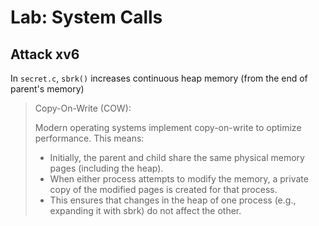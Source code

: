 # Lab: System Calls

## Attack xv6

In `secret.c`, `sbrk()` increases continuous heap memory (from the end of parent's memory)


> Copy-On-Write (COW):
>  
> Modern operating systems implement copy-on-write to optimize performance. This means:
> - Initially, the parent and child share the same physical memory pages (including the heap).
> - When either process attempts to modify the memory, a private copy of the modified pages is created for that process.
> - This ensures that changes in the heap of one process (e.g., expanding it with sbrk) do not affect the other.

